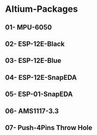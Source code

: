 # Altium-Packages
## 01-  MPU-6050
## 02-  ESP-12E-Black
## 03-  ESP-12E-Blue
## 04-  ESP-12E-SnapEDA
## 05-  ESP-01-SnapEDA
## 06-  AMS1117-3.3
## 07-  Push-4Pins Throw Hole
